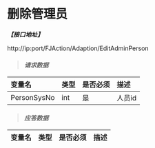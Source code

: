 # 删除管理员

_**【接口地址】**_

http://ip:port/FJAction/Adaption/EditAdminPerson

> #### _请求数据_

| 变量名 | 类型 | 是否必须 | 描述 |
| :--- | :--- | :--- | :--- |
| PersonSysNo | int | 是 | 人员id |

> #### _应答数据_


| 变量名 | 类型 | 是否必须 | 描述 |
| :--- | :--- | :--- | :--- |






